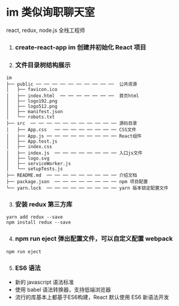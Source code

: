 # im 类似询职聊天室
react, redux, node.js 全栈工程师

1. ### create-react-app im 创建并初始化 React 项目

2. ### 文件目录树结构展示
```
im
├── public ── ── ── ── ── ── ── ── ── ──  公共资源
│   ├── favicon.ico
│   ├── index.html  ── ── ── ── ── ── ──  首页html
│   ├── logo192.png
│   ├── logo512.png
│   ├── manifest.json
│   └── robots.txt
├── src  ── ── ── ── ── ── ── ── ── ── ── 源码目录
│   ├── App.css   ── ── ── ── ── ── ── ── CSS文件
│   ├── App.js ── ── ── ── ── ── ── ── ── React组件
│   ├── App.test.js
│   ├── index.css
│   ├── index.js  ── ── ── ── ── ── ── ── 入口js文件
│   ├── logo.svg
│   ├── serviceWorker.js
│   └── setupTests.js
├── README.md  ── ── ── ── ── ── ── ── ── 介绍文档
├── package.json  ── ── ── ── ── ── ── ── npm 项目配置
└── yarn.lock  ── ── ── ── ── ── ── ── ── yarn 版本锁定配置文件
```

3. ### 安装 redux 第三方库
```
yarn add redux --save
npm install redux --save
```

4. ### npm run eject 弹出配置文件，可以自定义配置 webpack
```
npm run eject
```

5. ### ES6 语法
* 新的 javascript 语法标准
* 使用 babel 语法转换器，支持低端浏览器
* 流行的库基本上都基于ES6构建，React 默认使用 ES6 新语法开发